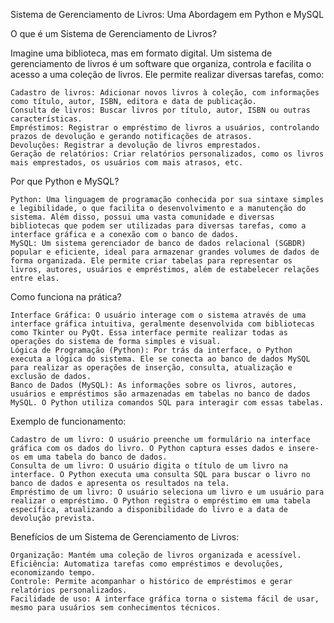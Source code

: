 Sistema de Gerenciamento de Livros: Uma Abordagem em Python e MySQL

O que é um Sistema de Gerenciamento de Livros?

Imagine uma biblioteca, mas em formato digital. Um sistema de gerenciamento de livros é um software que organiza, controla e facilita o acesso a uma coleção de livros. Ele permite realizar diversas tarefas, como:

    Cadastro de livros: Adicionar novos livros à coleção, com informações como título, autor, ISBN, editora e data de publicação.
    Consulta de livros: Buscar livros por título, autor, ISBN ou outras características.
    Empréstimos: Registrar o empréstimo de livros a usuários, controlando prazos de devolução e gerando notificações de atrasos.
    Devoluções: Registrar a devolução de livros emprestados.
    Geração de relatórios: Criar relatórios personalizados, como os livros mais emprestados, os usuários com mais atrasos, etc.

Por que Python e MySQL?

    Python: Uma linguagem de programação conhecida por sua sintaxe simples e legibilidade, o que facilita o desenvolvimento e a manutenção do sistema. Além disso, possui uma vasta comunidade e diversas bibliotecas que podem ser utilizadas para diversas tarefas, como a interface gráfica e a conexão com o banco de dados.
    MySQL: Um sistema gerenciador de banco de dados relacional (SGBDR) popular e eficiente, ideal para armazenar grandes volumes de dados de forma organizada. Ele permite criar tabelas para representar os livros, autores, usuários e empréstimos, além de estabelecer relações entre elas.

Como funciona na prática?

    Interface Gráfica: O usuário interage com o sistema através de uma interface gráfica intuitiva, geralmente desenvolvida com bibliotecas como Tkinter ou PyQt. Essa interface permite realizar todas as operações do sistema de forma simples e visual.
    Lógica de Programação (Python): Por trás da interface, o Python executa a lógica do sistema. Ele se conecta ao banco de dados MySQL para realizar as operações de inserção, consulta, atualização e exclusão de dados.
    Banco de Dados (MySQL): As informações sobre os livros, autores, usuários e empréstimos são armazenadas em tabelas no banco de dados MySQL. O Python utiliza comandos SQL para interagir com essas tabelas.

Exemplo de funcionamento:

    Cadastro de um livro: O usuário preenche um formulário na interface gráfica com os dados do livro. O Python captura esses dados e insere-os em uma tabela do banco de dados.
    Consulta de um livro: O usuário digita o título de um livro na interface. O Python executa uma consulta SQL para buscar o livro no banco de dados e apresenta os resultados na tela.
    Empréstimo de um livro: O usuário seleciona um livro e um usuário para realizar o empréstimo. O Python registra o empréstimo em uma tabela específica, atualizando a disponibilidade do livro e a data de devolução prevista.

Benefícios de um Sistema de Gerenciamento de Livros:

    Organização: Mantém uma coleção de livros organizada e acessível.
    Eficiência: Automatiza tarefas como empréstimos e devoluções, economizando tempo.
    Controle: Permite acompanhar o histórico de empréstimos e gerar relatórios personalizados.
    Facilidade de uso: A interface gráfica torna o sistema fácil de usar, mesmo para usuários sem conhecimentos técnicos.
